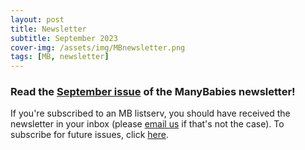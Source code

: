 ```yaml
---
layout: post
title: Newsletter
subtitle: September 2023
cover-img: /assets/img/MBnewsletter.png
tags: [MB, newsletter]
---
```


### Read the [September issue](https://mailchi.mp/manybabies/2023-september-newsletter) of the ManyBabies newsletter!

If you're subscribed to an MB listserv, you should have received the newsletter in your inbox (please [email us](mailto:contact@manybabies.org) if that's not the case). To subscribe for future issues, click [here](https://t.co/7zxifYO7qN?amp=1).

